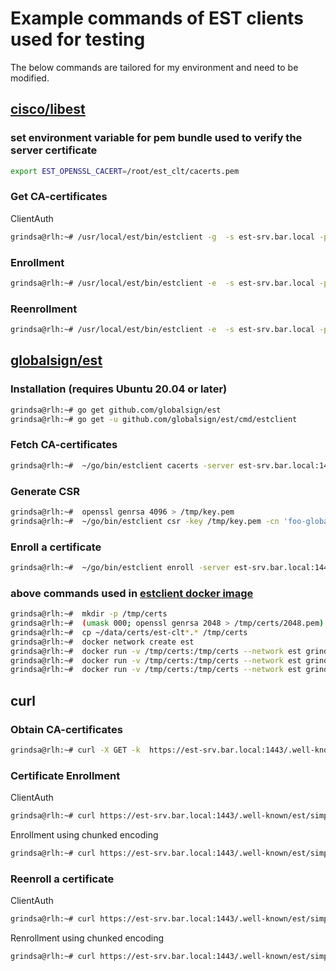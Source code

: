 <!-- markdownlint-disable  MD013 -->
<!-- wiki-title Example commands for est clients -->
# Example commands of EST clients used for testing

The below commands are tailored for my environment and need to be modified.

## [cisco/libest](https://github.com/cisco/libest)

### set environment variable for pem bundle used to verify the server certificate

```bash
export EST_OPENSSL_CACERT=/root/est_clt/cacerts.pem
```

### Get CA-certificates

ClientAuth

```bash
grindsa@rlh:~# /usr/local/est/bin/estclient -g  -s est-srv.bar.local -p 1443 -o /tmp -v
```

### Enrollment

```bash
grindsa@rlh:~# /usr/local/est/bin/estclient -e  -s est-srv.bar.local -p 1443 -c est-clt.cert.pem -k est-clt.key.pem -o /tmp --common-name "foo-est.est" -v
```

### Reenrollment

```bash
grindsa@rlh:~# /usr/local/est/bin/estclient -e  -s est-srv.bar.local -p 1443 -c est-clt.cert.pem -k est-clt.key.pem -o /tmp --pem-out  --common-name "foo-est.est" -v
```

## [globalsign/est](https://github.com/globalsign/est)

### Installation (requires Ubuntu 20.04 or later)

```bash
grindsa@rlh:~# go get github.com/globalsign/est
grindsa@rlh:~# go get -u github.com/globalsign/est/cmd/estclient
```

### Fetch CA-certificates

```bash
grindsa@rlh:~#  ~/go/bin/estclient cacerts -server est-srv.bar.local:1443 -insecure -out /tmp/foo.pem
```

### Generate CSR

```bash
grindsa@rlh:~#  openssl genrsa 4096 > /tmp/key.pem
grindsa@rlh:~#  ~/go/bin/estclient csr -key /tmp/key.pem -cn 'foo-global' -out /tmp/csr.pem
```

### Enroll a certificate

```bash
grindsa@rlh:~#  ~/go/bin/estclient enroll -server est-srv.bar.local:1443 -explicit /tmp/foo.pem -csr /tmp/csr.pem -out /tmp/cert.pem -certs /home/joern/data/certs/est-clt.cert.pem -key /home/joern/data/certs/est-clt.key.pem
```

### above commands used in [estclient docker image](https://hub.docker.com/r/grindsa/estclient)

```bash
grindsa@rlh:~#  mkdir -p /tmp/certs
grindsa@rlh:~#  (umask 000; openssl genrsa 2048 > /tmp/certs/2048.pem)
grindsa@rlh:~#  cp ~/data/certs/est-clt*.* /tmp/certs
grindsa@rlh:~#  docker network create est
grindsa@rlh:~#  docker run -v /tmp/certs:/tmp/certs --network est grindsa/estclient estclient.globalsign csr -key /tmp/certs/2048.pem -cn 'est-clt-2048' -out /tmp/certs/csr2048.pem
grindsa@rlh:~#  docker run -v /tmp/certs:/tmp/certs --network est grindsa/estclient estclient.globalsign cacerts -server 192.168.14.1:1443 -insecure -out /tmp/certs/cacerts.pem
grindsa@rlh:~#  docker run -v /tmp/certs:/tmp/certs --network est grindsa/estclient estclient.globalsign enroll -server 192.168.14.1:1443  -insecure -csr /tmp/certs/csr2048.pem -out /tmp/certs/cert-2048.pem -certs /tmp/certs/est-clt.cert.pem -key /tmp/certs/est-clt.key.pem
```

## curl

### Obtain CA-certificates

```bash
grindsa@rlh:~# curl -X GET -k  https://est-srv.bar.local:1443/.well-known/est/cacerts
```

### Certificate Enrollment

ClientAuth

```bash
grindsa@rlh:~# curl https://est-srv.bar.local:1443/.well-known/est/simpleenroll --key est-clt.key.pem --cert est-clt.cert.pem  --cacert cacerts.pem  --data-binary @csr.p10 -H "Content-Type: application/pkcs10" --verbose
```

Enrollment using chunked encoding

```bash
grindsa@rlh:~# curl https://est-srv.bar.local:1443/.well-known/est/simpleenroll --key est-clt.key.pem --cert est-clt.cert.pem  --cacert cacerts.pem  --data-binary @csr.p10 -H "Content-Type: application/pkcs10" --header "Transfer-Encoding: chunked" --verbose
```

### Reenroll a certificate

ClientAuth

```bash
grindsa@rlh:~# curl https://est-srv.bar.local:1443/.well-known/est/simplereenroll --key est-clt.key.pem --cert est-clt.cert.pem  --cacert cacerts.pem  --data-binary @csr.p10 -H "Content-Type: application/pkcs10" --verbose
```

Renrollment using chunked encoding

```bash
grindsa@rlh:~# curl https://est-srv.bar.local:1443/.well-known/est/simplereenroll --key est-clt.key.pem --cert est-clt.cert.pem  --cacert cacerts.pem  --data-binary @csr.p10 -H "Content-Type: application/pkcs10" --header "Transfer-Encoding: chunked" --verbose
```
